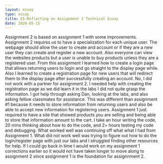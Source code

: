 ```yaml
---
layout: essay
type: essay
title: E5-Reflecting on Assignment 2 Technical Essay
date: 2020-05-15
---
```

Assignment 2 is based on assignment 1 with some improvements. Assignment 2 requires us to have a specialization for each unique user. The webpage should allow the user to create and account or if they are a new user they can create and register a new account. Also everyone can view the websites products but a user is unable to buy products unless they are a registered user. From this assignment I learned how to create a login page that allows returning users to login and go straight to the display page while. Also I learned to create a registration page for new users that will redirect them to the display page after successfully creating an account. No, I did not work with a partner for assignment 2. I needed help with creating the registration page as we did learn it in the labs I did not quite grasp the information. I got help through asking Dan, looking at the labs, and also asking fellow classmates for assistance. This was different than assignment #1 because it needs to store information from returning users and also be able to accept new information for registering users. Assignment 1 just required to have a site that showed products you are selling and being able to store that information amount to the cart. I take an hour writing the code, 20 mins thinking about how to do the code, and 2+ hours testing my code and debugging. What worked well was continuing off what what I had from Assignment 1. What did not work well was trying to figure out how to do the login/register page with just our labs and I struggled finding other resources for help. If I could go back in time I would work on my assignment 1 corrections earlier so it would not have taken longer to move along to assignment 2 since assignment 1 is the foundation for assignnment 2.
